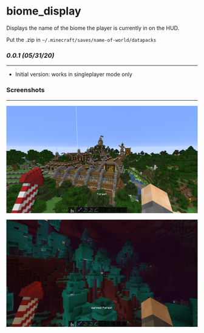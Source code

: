 # biome_display

Displays the name of the biome the player is currently in on the HUD.

Put the .zip in `~/.minecraft/saves/name-of-world/datapacks`

### *0.0.1 (05/31/20)*
----------------------
- Initial version: works in singleplayer mode only

### Screenshots
----------------------
![alt text](screen1.png "screenshot 1")

![alt text](screen2.png "screenshot 2")
